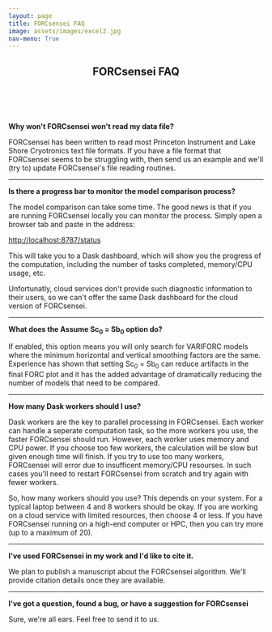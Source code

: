 ```yaml
---
layout: page
title: FORCsensei FAQ
image: assets/images/excel2.jpg
nav-menu: True
---
```



<!-- Main -->
<div id="main" class="alt">

<!-- One -->
<section id="one">
	<div class="inner">
		<header class="major">
			<h1>FORCsensei FAQ</h1>
		</header>

<!-- Content -->
<p>&nbsp;</p>
<p><strong>Why won't FORCsensei won't read my data file?</strong></p>
<p>FORCsensei has been written to read most Princeton Instrument and Lake Shore Cryotronics text file formats. If you have a file format that FORCsensei seems to be struggling with, then send us an example and we'll (try to) update FORCsensei's file reading routines.</p>
<hr />
<p><strong>Is there a progress bar to monitor the model comparison process?</strong></p>
<p>The model comparison can take some time. The good news is that if you are running FORCsensei locally you can monitor the process. Simply open a browser tab and paste in the address:</p>
<p><a class="reference external" href="http://localhost:8787/status">http://localhost:8787/status</a></p>
<p>This will take you to a Dask dashboard, which will show you the progress of the computation, including the number of tasks completed, memory/CPU usage, etc.&nbsp;</p>
<p>Unfortunatly, cloud services don't provide such diagnostic information to their users, so we can't offer the same Dask dashboard for the cloud version of FORCsensei.</p>
<hr />
<p><strong>What does the Assume Sc<sub>0</sub> = Sb<sub>0</sub> option do?</strong></p>
<p>If enabled, this option means you will only search for VARIFORC models where the minimum horizontal and vertical smoothing factors are the same. Experience has shown that setting&nbsp;Sc<sub>0</sub> = Sb<sub>0</sub> can reduce artifacts in the final FORC plot and it has the added advantage of dramatically reducing the number of models that need to be compared.</p>
<hr />
<p><strong>How many Dask workers should I use?</strong></p>
<p>Dask workers are the key to parallel processing in FORCsensei. Each worker can handle a seperate computation task, so the more workers you use, the faster FORCsensei should run. However, each worker uses memory and CPU power. If you choose too few workers, the calculation will be slow but given enough time will finish. If you try to use too many workers, FORCsensei will error due to insufficent memory/CPU resourses. In such cases you'll need to restart FORCsensei from scratch and try again with fewer workers.</p>
<p>So, how many workers should you use? This depends on your system. For a typical laptop between 4 and 8 workers should be okay. If you are working on a cloud service with limited resources, then choose 4 or less. If you have FORCsensei running on a high-end computer or HPC, then you can try more (up to a maximum of 20).</p>
<hr />
<p><strong>I've used FORCsensei in my work and I'd like to cite it.</strong></p>
<p>We plan to publish a manuscript about the FORCsensei algorithm. We'll provide citation details once they are available.</p>
<hr />
<p><strong>I've got a question, found a bug, or have a suggestion for FORCsensei</strong></p>
<p>Sure, we're all ears. Feel free to send it to us.</p>

